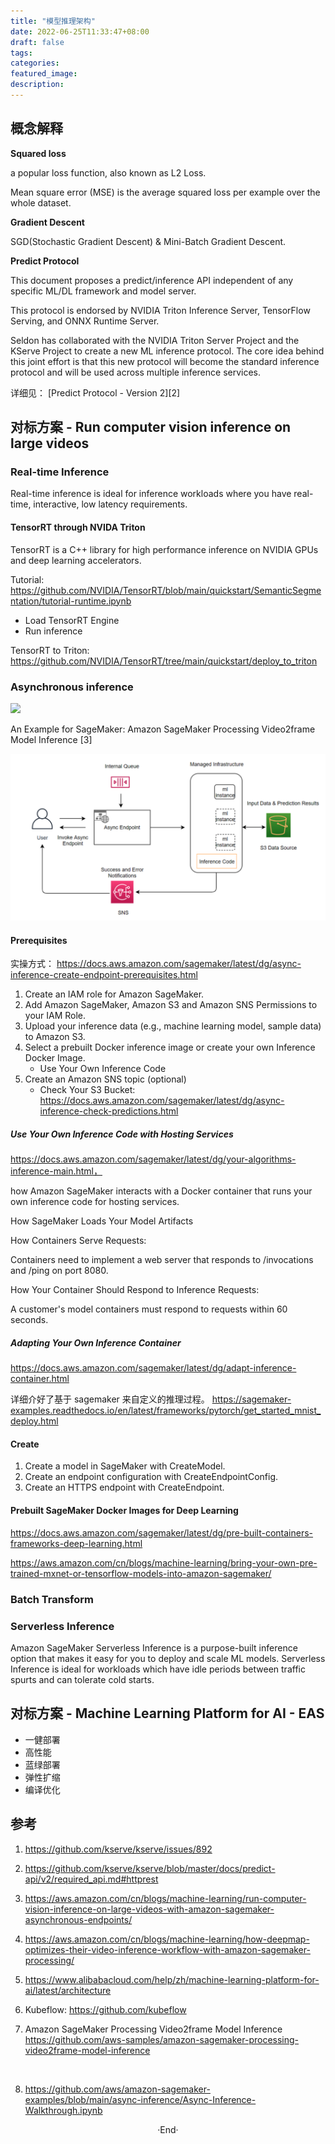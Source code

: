 ```yaml
---
title: "模型推理架构"
date: 2022-06-25T11:33:47+08:00
draft: false
tags: 
categories: 
featured_image: 
description: 
---
```

## 概念解释

**Squared loss**

a popular loss function, also known as L2 Loss. 

Mean square error (MSE) is the average squared loss per example over the whole dataset.

**Gradient Descent**

SGD(Stochastic Gradient Descent) & Mini-Batch Gradient Descent.


**Predict Protocol**

This document proposes a predict/inference API independent of any specific ML/DL framework and model server.

This protocol is endorsed by NVIDIA Triton Inference Server, TensorFlow Serving, and ONNX Runtime Server.

Seldon has collaborated with the NVIDIA Triton Server Project and the KServe Project to create a new ML inference protocol. The core idea behind this joint effort is that this new protocol will become the standard inference protocol and will be used across multiple inference services.

详细见： [Predict Protocol - Version 2][2]

## 对标方案 - Run computer vision inference on large  videos 



### Real-time Inference

Real-time inference is ideal for inference workloads where you have real-time, interactive, low latency requirements.

#### TensorRT through NVIDA Triton
TensorRT is a C++ library for high performance inference on NVIDIA GPUs and deep learning accelerators.

Tutorial: https://github.com/NVIDIA/TensorRT/blob/main/quickstart/SemanticSegmentation/tutorial-runtime.ipynb

- Load TensorRT Engine
- Run inference

TensorRT to Triton: https://github.com/NVIDIA/TensorRT/tree/main/quickstart/deploy_to_triton


### Asynchronous inference

![](https://d2908q01vomqb2.cloudfront.net/f1f836cb4ea6efb2a0b1b99f41ad8b103eff4b59/2021/09/29/ML-5668-Architecture.png)

An Example for SageMaker: Amazon SageMaker Processing Video2frame Model Inference [3]


![end-to-end flow with Asynchronous inference endpoint](https://github.com/aws/amazon-sagemaker-examples/raw/d391107c4e301582186f5bac5e4242c1dc6944f1/async-inference/images/e2e.png)

#### Prerequisites
实操方式： https://docs.aws.amazon.com/sagemaker/latest/dg/async-inference-create-endpoint-prerequisites.html

1. Create an IAM role for Amazon SageMaker.
2. Add Amazon SageMaker, Amazon S3 and Amazon SNS Permissions to your IAM Role.
3. Upload your inference data (e.g., machine learning model, sample data) to Amazon S3.
4. Select a prebuilt Docker inference image or create your own Inference Docker Image.
	- Use Your Own Inference Code 
5. Create an Amazon SNS topic (optional)
	- Check Your S3 Bucket: https://docs.aws.amazon.com/sagemaker/latest/dg/async-inference-check-predictions.html

##### Use Your Own Inference Code with Hosting Services
https://docs.aws.amazon.com/sagemaker/latest/dg/your-algorithms-inference-main.html， 

how Amazon SageMaker interacts with a Docker container that runs your own inference code for hosting services.

How SageMaker Loads Your Model Artifacts

How Containers Serve Requests: 

Containers need to implement a web server that responds to /invocations and /ping on port 8080.

How Your Container Should Respond to Inference Requests:

A customer's model containers must respond to requests within 60 seconds.

##### Adapting Your Own Inference Container
https://docs.aws.amazon.com/sagemaker/latest/dg/adapt-inference-container.html

详细介好了基于 sagemaker 来自定义的推理过程。 https://sagemaker-examples.readthedocs.io/en/latest/frameworks/pytorch/get_started_mnist_deploy.html 

#### Create
1. Create a model in SageMaker with CreateModel.
2. Create an endpoint configuration with CreateEndpointConfig.
3. Create an HTTPS endpoint with CreateEndpoint.


#### Prebuilt SageMaker Docker Images for Deep Learning
https://docs.aws.amazon.com/sagemaker/latest/dg/pre-built-containers-frameworks-deep-learning.html

https://aws.amazon.com/cn/blogs/machine-learning/bring-your-own-pre-trained-mxnet-or-tensorflow-models-into-amazon-sagemaker/

### Batch Transform

### Serverless Inference

Amazon SageMaker Serverless Inference is a purpose-built inference option that makes it easy for you to deploy and scale ML models. Serverless Inference is ideal for workloads which have idle periods between traffic spurts and can tolerate cold starts.

## 对标方案 - Machine Learning Platform for AI - EAS

- 一健部署
- 高性能
- 蓝绿部署
- 弹性扩缩
- 编译优化

## 参考 



1. https://github.com/kserve/kserve/issues/892 

2. https://github.com/kserve/kserve/blob/master/docs/predict-api/v2/required_api.md#httprest

3. https://aws.amazon.com/cn/blogs/machine-learning/run-computer-vision-inference-on-large-videos-with-amazon-sagemaker-asynchronous-endpoints/

4. https://aws.amazon.com/cn/blogs/machine-learning/how-deepmap-optimizes-their-video-inference-workflow-with-amazon-sagemaker-processing/

5. https://www.alibabacloud.com/help/zh/machine-learning-platform-for-ai/latest/architecture

6. Kubeflow: https://github.com/kubeflow

7. Amazon SageMaker Processing Video2frame Model Inference https://github.com/aws-samples/amazon-sagemaker-processing-video2frame-model-inference
<br>

8. https://github.com/aws/amazon-sagemaker-examples/blob/main/async-inference/Async-Inference-Walkthrough.ipynb
<center>  ·End·  </center>
